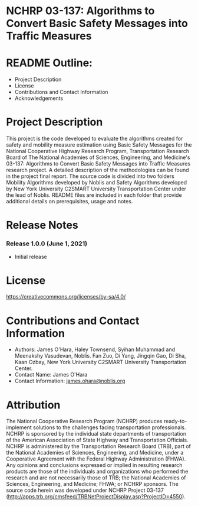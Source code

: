 # NCHRP 03-137: Algorithms to Convert Basic Safety Messages into Traffic Measures

# README Outline:
* Project Description
* License
* Contributions and Contact Information
* Acknowledgements

# Project Description

This project is the code developed to evaluate the algorithms created for safety and mobility measure estimation using Basic Safety Messages for the National Cooperative Highway Research Program, Transportation Research Board of The National Academies of Sciences, Engineering, and Medicine's 03-137: Algorithms to Convert Basic Safety Messages into Traffic Measures research project. A detailed description of the methodologies can be found in the project final report. The source code is divided into two folders Mobility Algorithms developed by Noblis and Safety Algorithms developed by New York University C2SMART University Transportation Center under the lead of Noblis. README files are included in each folder that provide additional details on prerequisites, usage and notes.

# Release Notes

### Release 1.0.0 (June 1, 2021)
- Initial release

# License
https://creativecommons.org/licenses/by-sa/4.0/

# Contributions and Contact Information
 - Authors: James O'Hara, Haley Townsend, Syihan Muhammad and Meenakshy Vasudevan, Noblis. Fan Zuo, Di Yang, Jingqin Gao, Di Sha, Kaan Ozbay, New York University C2SMART University Transportation Center.
 - Contact Name: James O'Hara	
 - Contact Information: james.ohara@noblis.org

# Attribution
The National Cooperative Research Program (NCHRP) produces ready-to-implement solutions to the challenges facing transportation professionals. NCHRP is sponsored by the individual state departments of transportation of the American Association of State Highway and Transportation Officials. NCHRP is administered by the Transportation Research Board (TRB), part of the National Academies of Sciences, Engineering, and Medicine, under a Cooperative Agreement with the Federal Highway Administration (FHWA).  Any opinions and conclusions expressed or implied in resulting research products are those of the individuals and organizations who performed the research and are not necessarily those of TRB; the National Academies of Sciences, Engineering, and Medicine; FHWA; or NCHRP sponsors. The source code herein was developed under NCHRP Project 03-137 (http://apps.trb.org/cmsfeed/TRBNetProjectDisplay.asp?ProjectID=4550).
